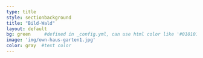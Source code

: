```yaml
---
type: title
style: sectionbackground
title: "Bild-Wald"
layout: default
bg: green     #defined in _config.yml, can use html color like '#010101'
image: 'img/own-haus-garten1.jpg'
color: gray  #text color
---
```

